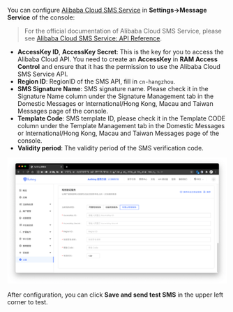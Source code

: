 You can configure [Alibaba Cloud SMS Service](https://dysms.console.aliyun.com/) in **Settings->Message Service** of the console:

> For the official documentation of Alibaba Cloud SMS Service, please see [Alibaba Cloud SMS Service: API Reference](https://help.aliyun.com/document_detail/101300.html).

- **AccessKey ID**, **AccessKey Secret**: This is the key for you to access the Alibaba Cloud API. You need to create an **AccessKey** in **RAM Access Control** and ensure that it has the permission to use the Alibaba Cloud SMS Service API.
- **Region ID**: RegionID of the SMS API, fill in `cn-hangzhou`.
- **SMS Signature Name**: SMS signature name. Please check it in the Signature Name column under the Signature Management tab in the Domestic Messages or International/Hong Kong, Macau and Taiwan Messages page of the console.
- **Template Code**: SMS template ID, please check it in the Template CODE column under the Template Management tab in the Domestic Messages or International/Hong Kong, Macau and Taiwan Messages page of the console.
- **Validity period**: The validity period of the SMS verification code.

![](./images/Xnip2021-03-04_11-19-46.png)

After configuration, you can click **Save and send test SMS** in the upper left corner to test.
